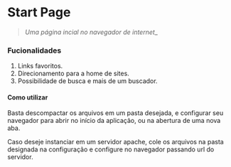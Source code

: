 # Start Page 

>_Uma página incial no navegador de internet__

### Fucionalidades

1. Links favoritos. 
2. Direcionamento para a home de sites.
3. Possibilidade de busca e mais de um buscador.

#### Como utilizar 

Basta descompactar os arquivos em um pasta desejada, 
e configurar seu navegador para abrir no início da aplicação,
ou na abertura de uma nova aba.

Caso deseje instanciar em um servidor apache, cole os arquivos
na pasta designada na configuração e configure no navegador
passando url do servidor.



